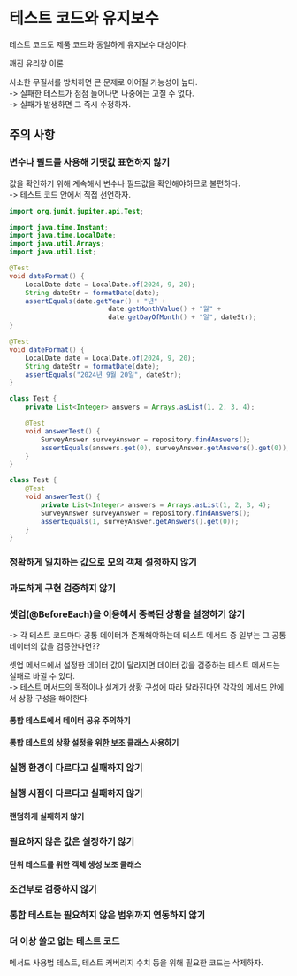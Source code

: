 # 테스트 코드와 유지보수

테스트 코드도 제품 코드와 동일하게 유지보수 대상이다.

깨진 유리창 이론    

사소한 무질서를 방치하면 큰 문제로 이어질 가능성이 높다.   
-> 실패한 테스트가 점점 늘어나면 나중에는 고칠 수 없다.    
-> 실패가 발생하면 그 즉시 수정하자.


## 주의 사항

### 변수나 필드를 사용해 기댓값 표현하지 않기

값을 확인하기 위해 계속해서 변수나 필드값을 확인해야하므로 불편하다.   
-> 테스트 코드 안에서 직접 선언하자.

```java
import org.junit.jupiter.api.Test;

import java.time.Instant;
import java.time.LocalDate;
import java.util.Arrays;
import java.util.List;

@Test
void dateFormat() {
    LocalDate date = LocalDate.of(2024, 9, 20);
    String dateStr = formatDate(date);
    assertEquals(date.getYear() + "년" +
                         date.getMonthValue() + "월" +
                         date.getDayOfMonth() + "일", dateStr);
}

@Test
void dateFormat() {
    LocalDate date = LocalDate.of(2024, 9, 20);
    String dateStr = formatDate(date);
    assertEquals("2024년 9월 20일", dateStr);
}

class Test {
    private List<Integer> answers = Arrays.asList(1, 2, 3, 4);

    @Test
    void answerTest() {
        SurveyAnswer surveyAnswer = repository.findAnswers();
        assertEquals(answers.get(0), surveyAnswer.getAnswers().get(0));
    }
}

class Test {
    @Test
    void answerTest() {
        private List<Integer> answers = Arrays.asList(1, 2, 3, 4);
        SurveyAnswer surveyAnswer = repository.findAnswers();
        assertEquals(1, surveyAnswer.getAnswers().get(0));
    }
}

```

### 정확하게 일치하는 값으로 모의 객체 설정하지 않기


### 과도하게 구현 검증하지 않기

### 셋업(@BeforeEach)을 이용해서 중복된 상황을 설정하기 않기    
-> 각 테스트 코드마다 공통 데이터가 존재해야하는데 테스트 메서드 중 일부는 그 공통 데이터의 값을 검증한다면??    

셋업 메서드에서 설정한 데이터 값이 달라지면 데이터 값을 검증하는 테스트 메서드는 실패로 바뀔 수 있다.   
-> 테스트 메서드의 목적이나 설계가 상황 구성에 따라 달라진다면 각각의 메서드 안에서 상황 구성을 해야한다.   


#### 통합 테스트에서 데이터 공유 주의하기

#### 통합 테스트의 상황 설정을 위한 보조 클래스 사용하기


### 실행 환경이 다르다고 실패하지 않기

### 실행 시점이 다르다고 실패하지 않기

#### 랜덤하게 실패하지 않기


### 필요하지 않은 값은 설정하기 않기

#### 단위 테스트를 위한 객체 생성 보조 클래스


### 조건부로 검증하지 않기

### 통합 테스트는 필요하지 않은 범위까지 연동하지 않기

### 더 이상 쓸모 없는 테스트 코드

메서드 사용법 테스트, 테스트 커버리지 수치 등을 위해 필요한 코드는 삭제하자. 


